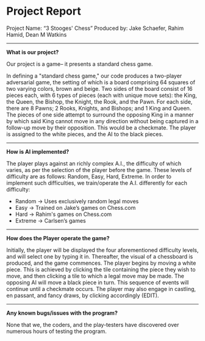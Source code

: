 # Project Report

Project Name: “3 Stooges' Chess”
Produced by: Jake Schaefer, Rahim Hamid, Dean M Watkins

------------

**What is our project?**
 
Our project is a game– it presents a standard chess game.

In defining a "standard chess game," our code produces a two-player adversarial game, the setting of which is a board comprising 64 squares of two varying colors, brown and beige. Two sides of the board consist of 16 pieces each, with 6 types of pieces (each with unique move sets): the King, the Queen, the Bishop, the Knight, the Rook, and the Pawn. For each side, there are 8 Pawns; 2 Rooks, Knights, and Bishops; and 1 King and Queen. The pieces of one side attempt to surround the opposing King in a manner by which said King cannot move in any direction without being captured in a follow-up move by their opposition. This would be a checkmate.
The player is assigned to the white pieces, and the AI to the black pieces.

------------

**How is AI implemented?**

The player plays against an richly complex A.I., the difficulty of which varies, as per the selection of the player before the game. These levels of difficulty are as follows: Random, Easy, Hard, Extreme. In order to implement such difficulties, we train/operate the A.I. differently for each difficulty:
- Random -> Uses exclusively random legal moves
- Easy -> Trained on Jake’s games on Chess.com
- Hard -> Rahim's games on Chess.com
- Extreme -> Carlsen’s games

------------

**How does the Player operate the game?**

Initially, the player will be displayed the four aforementioned difficulty levels, and will select one by typing it in. Thereafter, the visual of a chessboard is produced, and the game commences. 
The player begins by moving a white piece. This is achieved by clicking the tile containing the piece they wish to move, and then clicking a tile to which a legal move may be made. The opposing AI will move a black piece in turn. This sequence of events will continue until a checkmate occurs.
The player may also engage in castling, en passant, and fancy draws, by clicking accordingly (EDIT).

------------

**Any known bugs/issues with the program?**

None that we, the coders, and the play-testers have discovered over numerous hours of testing the program.
